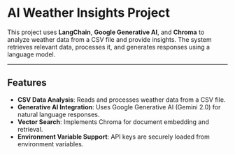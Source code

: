 # AI Weather Insights Project

This project uses **LangChain**, **Google Generative AI**, and **Chroma** to analyze weather data from a CSV file and provide insights. The system retrieves relevant data, processes it, and generates responses using a language model.

---

## Features

- **CSV Data Analysis**: Reads and processes weather data from a CSV file.
- **Generative AI Integration**: Uses Google Generative AI (Gemini 2.0) for natural language responses.
- **Vector Search**: Implements Chroma for document embedding and retrieval.
- **Environment Variable Support**: API keys are securely loaded from environment variables.

